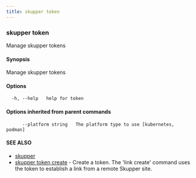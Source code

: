 ```yaml
---
title: skupper token
---
```

### skupper token

Manage skupper tokens

#### Synopsis

Manage skupper tokens

#### Options

```
  -h, --help   help for token
```

#### Options inherited from parent commands

```
      --platform string   The platform type to use [kubernetes, podman]
```

#### SEE ALSO

* [skupper](index.html) 
* [skupper token create](skupper_token_create.html)	 - Create a token.  The 'link create' command uses the token to establish a link from a remote Skupper site.

<!-- ###### Auto generated by spf13/cobra on 1-Feb-2024
 -->